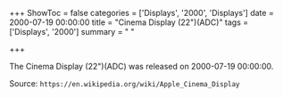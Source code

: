 +++
ShowToc = false
categories = ['Displays', '2000', 'Displays']
date = 2000-07-19 00:00:00
title = "Cinema Display (22\")(ADC)"
tags = ['Displays', '2000']
summary = " "

+++

The Cinema Display (22")(ADC) was released on 2000-07-19 00:00:00.

Source: `https://en.wikipedia.org/wiki/Apple_Cinema_Display`
